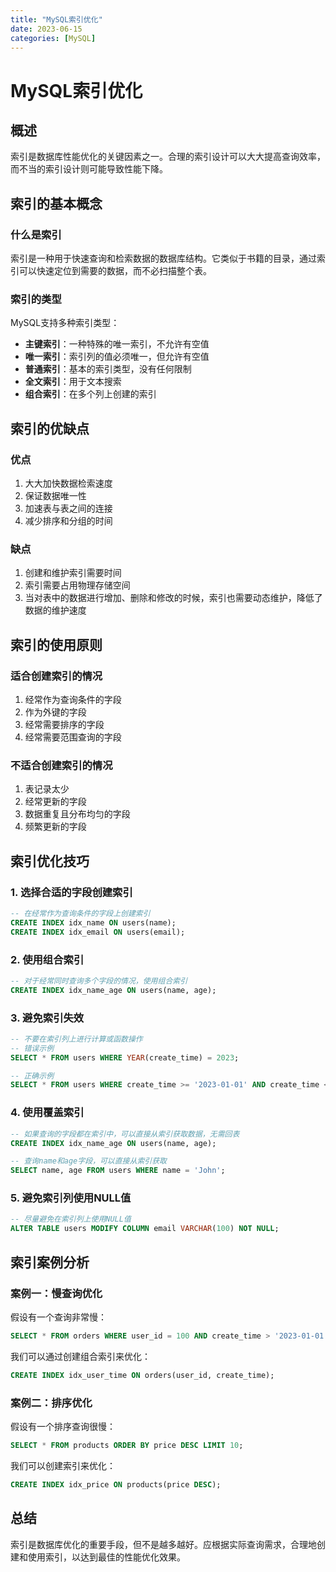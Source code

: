 ```yaml
---
title: "MySQL索引优化"
date: 2023-06-15
categories: [MySQL]
---
```


# MySQL索引优化

## 概述

索引是数据库性能优化的关键因素之一。合理的索引设计可以大大提高查询效率，而不当的索引设计则可能导致性能下降。

## 索引的基本概念

### 什么是索引

索引是一种用于快速查询和检索数据的数据库结构。它类似于书籍的目录，通过索引可以快速定位到需要的数据，而不必扫描整个表。

### 索引的类型

MySQL支持多种索引类型：

- **主键索引**：一种特殊的唯一索引，不允许有空值
- **唯一索引**：索引列的值必须唯一，但允许有空值
- **普通索引**：基本的索引类型，没有任何限制
- **全文索引**：用于文本搜索
- **组合索引**：在多个列上创建的索引

## 索引的优缺点

### 优点

1. 大大加快数据检索速度
2. 保证数据唯一性
3. 加速表与表之间的连接
4. 减少排序和分组的时间

### 缺点

1. 创建和维护索引需要时间
2. 索引需要占用物理存储空间
3. 当对表中的数据进行增加、删除和修改的时候，索引也需要动态维护，降低了数据的维护速度

## 索引的使用原则

### 适合创建索引的情况

1. 经常作为查询条件的字段
2. 作为外键的字段
3. 经常需要排序的字段
4. 经常需要范围查询的字段

### 不适合创建索引的情况

1. 表记录太少
2. 经常更新的字段
3. 数据重复且分布均匀的字段
4. 频繁更新的字段

## 索引优化技巧

### 1. 选择合适的字段创建索引

```sql
-- 在经常作为查询条件的字段上创建索引
CREATE INDEX idx_name ON users(name);
CREATE INDEX idx_email ON users(email);
```

### 2. 使用组合索引

```sql
-- 对于经常同时查询多个字段的情况，使用组合索引
CREATE INDEX idx_name_age ON users(name, age);
```

### 3. 避免索引失效

```sql
-- 不要在索引列上进行计算或函数操作
-- 错误示例
SELECT * FROM users WHERE YEAR(create_time) = 2023;

-- 正确示例
SELECT * FROM users WHERE create_time >= '2023-01-01' AND create_time < '2024-01-01';
```

### 4. 使用覆盖索引

```sql
-- 如果查询的字段都在索引中，可以直接从索引获取数据，无需回表
CREATE INDEX idx_name_age ON users(name, age);

-- 查询name和age字段，可以直接从索引获取
SELECT name, age FROM users WHERE name = 'John';
```

### 5. 避免索引列使用NULL值

```sql
-- 尽量避免在索引列上使用NULL值
ALTER TABLE users MODIFY COLUMN email VARCHAR(100) NOT NULL;
```

## 索引案例分析

### 案例一：慢查询优化

假设有一个查询非常慢：

```sql
SELECT * FROM orders WHERE user_id = 100 AND create_time > '2023-01-01';
```

我们可以通过创建组合索引来优化：

```sql
CREATE INDEX idx_user_time ON orders(user_id, create_time);
```

### 案例二：排序优化

假设有一个排序查询很慢：

```sql
SELECT * FROM products ORDER BY price DESC LIMIT 10;
```

我们可以创建索引来优化：

```sql
CREATE INDEX idx_price ON products(price DESC);
```

## 总结

索引是数据库优化的重要手段，但不是越多越好。应根据实际查询需求，合理地创建和使用索引，以达到最佳的性能优化效果。
